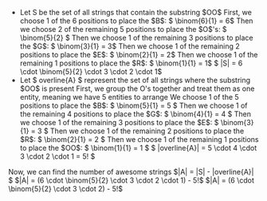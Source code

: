 <ul>
<li> Let S be the set of all strings that contain the substring $OO$ 
First, we choose 1 of the 6 positions to place the $B$: $ \binom{6}{1} = 6$ 
Then we choose 2 of the remaining 5 positions to place the $O$'s: $ \binom{5}{2} $ 
Then we choose 1 of the remaining 3 positions to place the $G$: $ \binom{3}{1} = 3$ 
Then we choose 1 of the remaining 2 positions to place the $E$: $ \binom{2}{1} = 2$ 
Then we choose 1 of the remaining 1 positions to place the $R$: $ \binom{1}{1} = 1$ 
$ |S| = 6 \cdot \binom{5}{2} \cdot 3 \cdot 2 \cdot 1$
	<li> Let $ overline{A} $ represent the set of all strings where the substring $OO$ is present 
First, we group the O's together and treat them as one entity, meaning we have 5 entities to arrange 
We choose 1 of the 5 positions to place the $B$: $ \binom{5}{1} = 5 $ 
Then we choose 1 of the remaining 4 positions to place the $G$: $ \binom{4}{1} = 4 $ 
Then we choose 1 of the remaining 3 positions to place the $E$: $ \binom{3}{1} = 3 $ 
Then we choose 1 of the remaining 2 positions to place the $R$: $ \binom{2}{1} = 2 $ 
Then we choose 1 of the remaining 1 positions to place the $OO$: $ \binom{1}{1} = 1 $ 
$ |overline{A}| = 5 \cdot 4 \cdot 3 \cdot 2 \cdot 1 = 5! $
</ul>
Now, we can find the number of awesome strings 
$|A| = |S| - |overline{A}| $ 
$|A| = (6 \cdot \binom{5}{2} \cdot 3 \cdot 2 \cdot 1) - 5!$ 
$|A| = (6 \cdot \binom{5}{2} \cdot 3 \cdot 2) - 5!$

